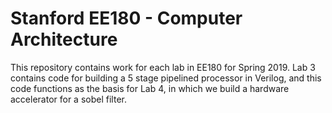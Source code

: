 # Stanford EE180 - Computer Architecture

This repository contains work for each lab in EE180 for Spring 2019. Lab 3 contains code for building a 5 stage pipelined processor in Verilog, and this code functions as the basis for Lab 4, in which we build a hardware accelerator for a sobel filter.